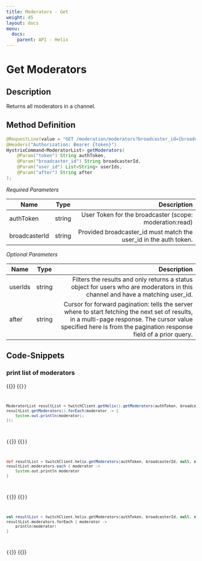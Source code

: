 ```yaml
---
title: Moderators - Get
weight: 45
layout: docs
menu: 
  docs:
    parent: API - Helix
---
```


# Get Moderators

## Description

Returns all moderators in a channel.

## Method Definition

```java
@RequestLine(value = "GET /moderation/moderators?broadcaster_id={broadcaster_id}&user_id={user_id}&after={after}", collectionFormat = CollectionFormat.CSV)
@Headers("Authorization: Bearer {token}")
HystrixCommand<ModeratorList> getModerators(
    @Param("token") String authToken,
    @Param("broadcaster_id") String broadcasterId,
    @Param("user_id") List<String> userIds,
    @Param("after") String after
);
```

*Required Parameters*

| Name          | Type      | Description  |
| ------------- |:---------:| -----------------:|
| authToken     | string    | User Token for the broadcaster (scope: moderation:read) |
| broadcasterId | string    | Provided broadcaster_id must match the user_id in the auth token. |

*Optional Parameters*

| Name          | Type      | Description  |
| ------------- |:---------:| -----------------:|
| userIds       | string    | Filters the results and only returns a status object for users who are moderators in this channel and have a matching user_id. |
| after         | string    | Cursor for forward pagination: tells the server where to start fetching the next set of results, in a multi-page response. The cursor value specified here is from the pagination response field of a prior query. |

## Code-Snippets

### print list of moderators

{{<codeblocks>}}
{{<code Java>}}
```java
ModeratorList resultList = twitchClient.getHelix().getModerators(authToken, broadcasterId, null, null).execute();
resultList.getModerators().forEach(moderator -> {
    System.out.println(moderator);
});
```
{{</code>}}
{{<code Groovy>}}
```groovy
def resultList = twitchClient.helix.getModerators(authToken, broadcasterId, null, null).execute()
resultList.moderators.each { moderator ->
    System.out.println moderator
}
```
{{</code>}}
{{<code Kotlin>}}
```kotlin
val resultList = twitchClient.helix.getModerators(authToken, broadcasterId, null, null).execute()
resultList.moderators.forEach { moderator ->
    println(moderator)
}
```
{{</code>}}
{{</codeblocks>}}
